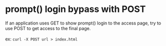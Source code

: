 # prompt() login bypass with POST

If an application uses GET to show prompt() login to the access page, try to use POST to get access to the final page.\
\
ex: `curl -X POST url > index.html`
